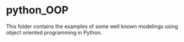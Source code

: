 # python_OOP
This folder contains the examples of some well known modelings using object oriented programming in Python.
